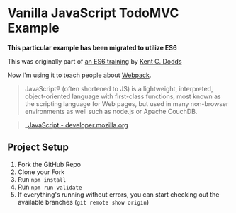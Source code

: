 # Vanilla JavaScript TodoMVC Example

**This particular example has been migrated to utilize ES6**

This was originally part of [an ES6 training](bit.ly/es6-intro-slides) by [Kent C. Dodds](https://twitter.com/kentcdodds)

Now I'm using it to teach people about [Webpack](http://webpack.github.io/).

> JavaScript® (often shortened to JS) is a lightweight, interpreted, object-oriented language with first-class functions, most known as the scripting language for Web pages, but used in many non-browser environments as well such as node.js or Apache CouchDB.

> _[JavaScript - developer.mozilla.org](http://developer.mozilla.org/en-US/docs/JavaScript)

## Project Setup

1. Fork the GitHub Repo
2. Clone your Fork
3. Run `npm install`
4. Run `npm run validate`
5. If everything's running without errors, you can start checking out the available branches (`git remote show origin`)
